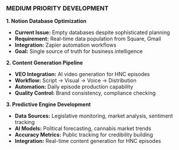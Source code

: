 ### MEDIUM PRIORITY DEVELOPMENT

**1. Notion Database Optimization**

- **Current Issue:** Empty databases despite sophisticated planning
- **Requirement:** Real-time data population from Square, Gmail
- **Integration:** Zapier automation workflows
- **Goal:** Single source of truth for business intelligence

**2. Content Generation Pipeline**

- **VEO Integration:** AI video generation for HNC episodes
- **Workflow:** Script → Visual → Voice → Distribution
- **Automation:** Daily episode production capability
- **Quality Control:** Brand consistency, compliance checking

**3. Predictive Engine Development**

- **Data Sources:** Legislative monitoring, market analysis, sentiment tracking
- **AI Models:** Political forecasting, cannabis market trends
- **Accuracy Metrics:** Public tracking for credibility building
- **Integration:** Real-time content generation for HNC episodes
